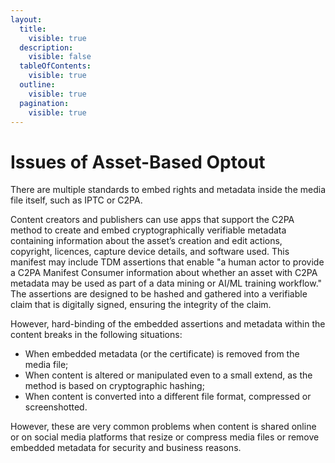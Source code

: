 ```yaml
---
layout:
  title:
    visible: true
  description:
    visible: false
  tableOfContents:
    visible: true
  outline:
    visible: true
  pagination:
    visible: true
---
```


# Issues of Asset-Based Optout

There are multiple standards to embed rights and metadata inside the media file itself, such as IPTC or C2PA.&#x20;

Content creators and publishers can use apps that support the C2PA method to create and embed cryptographically verifiable metadata containing information about the asset’s creation and edit actions, copyright, licences, capture device details, and software used. This manifest may include TDM assertions that enable "a human actor to provide a C2PA Manifest Consumer information about whether an asset with C2PA metadata may be used as part of a data mining or AI/ML training workflow." The assertions are designed to be hashed and gathered into a verifiable claim that is digitally signed, ensuring the integrity of the claim.

However, hard-binding of the embedded assertions and metadata within the content breaks in the following situations:&#x20;

* When embedded metadata (or the certificate) is removed from the media file;
* When content is altered or manipulated even to a small extend, as the method is based on cryptographic hashing;&#x20;
* When content is converted into a different file format, compressed or screenshotted.

However, these are very common problems when content is shared online or on social media platforms that resize or compress media files or remove embedded metadata for security and business reasons.
